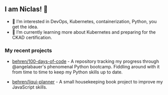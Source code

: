 ## I am Niclas! 👋

- 👀 I’m interested in DevOps, Kubernetes, containerization, Python, you get the idea.
- 🌱 I’m currently learning more about Kubernetes and preparing for the CKAD certification.

### My recent projects

- [behren/100-days-of-code](https://github.com/nicl09/100-days-of-code) - A repository tracking my progress through @angelabauer's phenomenal Python bootcamp. Fiddling around with it from time to time to keep my Python skills up to date.

- [behren/liqui-planner](https://github.com/nicl09/liqui-planner) - A small housekeeping book project to improve my JavaScript skills.

<!---
behren/behren is a ✨ special ✨ repository because its `README.md` (this file) appears on your GitHub profile.
You can click the Preview link to take a look at your changes.
--->

